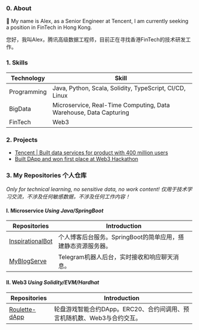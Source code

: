### 0. About

👋 My name is Alex, as a Senior Engineer at Tencent, I am currently seeking a position in FinTech in Hong Kong.

您好，我叫Alex，腾讯高级数据工程师，目前正在寻找香港FinTech的技术研发工作。

### 1. Skills

| Technology      | Skill |
| ----------- | ----------- |
| Programming      | Java, Python, Scala, Solidity, TypeScript, CI/CD, Linux|
| BigData   | Microservice, Real-Time Computing, Data Warehouse, Data Capturing|
| FinTech | Web3 |

### 2. Projects

- [Tencent | Built data services for product with 400 million users](https://chenqirong.tech/p-data-platform.html)
- [Built DApp and won first place at Web3 Hackathon](https://chenqirong.tech/web3-hackathon.html)

### 3. My Repositories 个人仓库

*Only for technical learning, no sensitive data, no work content! 仅用于技术学习交流，不涉及任何敏感数据，不涉及任何工作内容！*

#### I. Microservice *Using Java/SpringBoot*

| Repositories      | Introduction |
| ----------- | ----------- |
| [InspirationalBot](https://github.com/chen-qr/InspirationalBot)      | 个人博客后台服务。SpringBoot的简单应用，搭建静态资源服务器。 |
| [MyBlogServe](https://github.com/chen-qr/MyBlogServe)      | Telegram机器人后台，实时接收和响应聊天消息。 |

#### II. Web3 *Using Solidity/EVM/Hardhat*

| Repositories      | Introduction |
| ----------- | ----------- |
| [Roulette-dApp](https://github.com/chen-qr/Roulette-dApp)      | 轮盘游戏智能合约DApp。ERC20、合约间调用、预言机随机数、Web3与合约交互。 |
